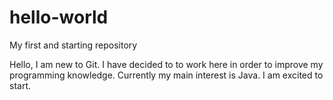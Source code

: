 # hello-world
My first and starting repository

Hello, I am new to Git. I have decided to to work here in order to improve my programming knowledge. Currently my main interest is Java. I am excited to start.

